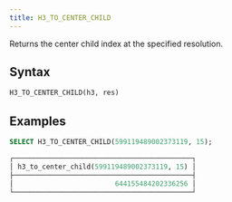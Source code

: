 ```yaml
---
title: H3_TO_CENTER_CHILD
---
```


Returns the center child index at the specified resolution.

## Syntax

```sql
H3_TO_CENTER_CHILD(h3, res)
```

## Examples

```sql
SELECT H3_TO_CENTER_CHILD(599119489002373119, 15);

┌────────────────────────────────────────────┐
│ h3_to_center_child(599119489002373119, 15) │
├────────────────────────────────────────────┤
│                         644155484202336256 │
└────────────────────────────────────────────┘
```